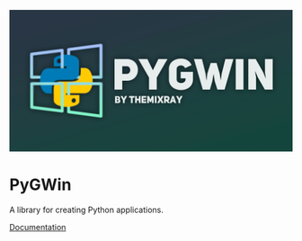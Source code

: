 ![Logo](https://github.com/themixray/pygwin/blob/01a4c25d6e75a139a77ab19d0137b8445132e011/logo.png)
# PyGWin
A library for creating Python applications.

[Documentation](https://github.com/themixray/pygwin/wiki)
